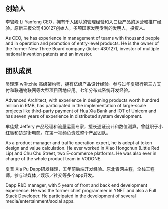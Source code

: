 ## 创始人

李岩峰 Li Yanfeng
CEO，拥有千人团队的管理经验和入口级产品的运营和推广经验。原新三板公司430127创始人，多项国家发明专利的发明人，投资人。

As CEO, he has experience in management of teams with thousand people and in operation and promotion of entry-level products. He is the owner of the former New Three Board company (ticker 430127), investor of multiple national invention patents and an investor.

## 团队成员

吴理琪 wRitchie
高级架构师，拥有亿级产品设计经验。参与过华夏银行第三方支付和联通物联网等大型项目落地应用。七年分布式系统开发经验。

Advanced Architect, with experience in designing products worth hundred million in RMB, has participated in the implementation of large-scale projects like third-party payment of Hua Xia Bank and IOT of Unicom and has seven years of experience in distributed system development.


牟佳斌 Jeffery
产品经理和流量运营专家，擅长通证设计和数值测算。曾就职于小红唇和楚楚街电商。在第一视频负责过整个产品团队。

As a product manager and traffic operation expert, he is adept at token design and value calculation. He ever worked in Xiao Hongchun (Little Red Lip) and Chu Chu Street, two E-commerce platforms. He was also ever in charge of the whole product team in VODONE.


夏普 Xia Pu
Dapp研发经理，五年前后端开发经验。原北青网主程，全栈工程师。参与过媒体／娱乐／社交等多个app开发。

Dapp R&D manager, with 5 years of front and back end development experience. He was the former chief programmer in YNET and also a Full Stack Developer. He participated in the development of several media/entertainment/social apps.
